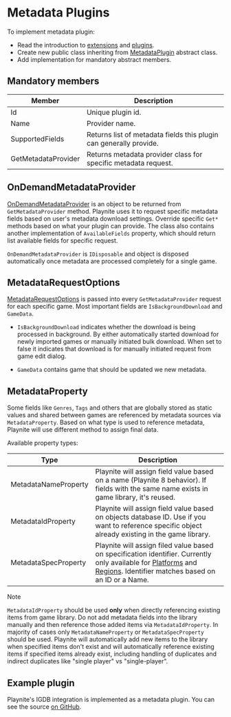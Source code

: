 Metadata Plugins
=====================

To implement metadata plugin:

* Read the introduction to [extensions](intro.md) and [plugins](plugins.md).
* Create new public class inheriting from [MetadataPlugin](xref:Playnite.SDK.Plugins.MetadataPlugin) abstract class.
* Add implementation for mandatory abstract members.

Mandatory members
---------------------

| Member | Description |
| -- | -- |
| Id | Unique plugin id. |
| Name | Provider name. |
| SupportedFields | Returns list of metadata fields this plugin can generally provide. |
| GetMetadataProvider | Returns metadata provider class for specific metadata request. |


OnDemandMetadataProvider
---------------------

[OnDemandMetadataProvider](xref:Playnite.SDK.Plugins.OnDemandMetadataProvider) is an object to be returned from `GetMetadataProvider` method. Playnite uses it to request specific metadata fields based on user's metadata download settings. Override specific `Get*` methods based on what your plugin can provide. The class also contains another implementation of `AvailableFields` property, which should return list available fields for specific request.

`OnDemandMetadataProvider` is `IDisposable` and object is disposed automatically once metadata are processed completely for a single game.

MetadataRequestOptions
---------------------
[MetadataRequestOptions](xref:Playnite.SDK.Plugins.MetadataRequestOptions) is passed into every `GetMetadataProvider` request for each specific game. Most important fields are `IsBackgroundDownload` and `GameData`.

- `IsBackgroundDownload` indicates whether the download is being processed in background. By either automatically started download for newly imported games or manually initiated bulk download. When set to false it indicates that download is for manually initiated request from game edit dialog.

- `GameData` contains game that should be updated we new metadata.

MetadataProperty
---------------------

Some fields like `Genres`, `Tags` and others that are globally stored as static values and shared between games are referenced by metadata sources via `MetadataProperty`. Based on what type is used to reference metadata, Playnite will use different method to assign final data.

Available property types:

| Type | Description |
| --- | --- |
| MetadataNameProperty | Playnite will assign field value based on a name (Playnite 8 behavior). If fields with the same name exists in game library, it's reused. |
| MetadataIdProperty | Playnite will assign field value based on objects database ID. Use if you want to reference specific object already existing in the game library. |
| MetadataSpecProperty | Playnite will assign filed value based on specification identifier. Currently only available for [Platforms](https://github.com/JosefNemec/Playnite/blob/devel/source/Playnite/Emulation/Platforms.yaml) and [Regions](https://github.com/JosefNemec/Playnite/blob/devel/source/Playnite/Emulation/Regions.yaml). Identifier matches based on an ID or a Name. |

> [!NOTE]
> `MetadataIdProperty` should be used **only** when directly referencing existing items from game library. Do not add metadata fields into the library manually and then reference those added items via `MetadataIdProperty`. In majority of cases only `MetadataNameProperty` or `MetadataSpecProperty` should be used. Playnite will automatically add new items to the library when specified items don't exist and will automatically reference existing items if specified items already exist, including handling of duplicates and indirect duplicates like "single player" vs "single-player".

Example plugin
---------------------

Playnite's IGDB integration is implemented as a metadata plugin. You can see the source [on GitHub](https://github.com/JosefNemec/Playnite/tree/devel/source/Plugins/IGDBMetadata).